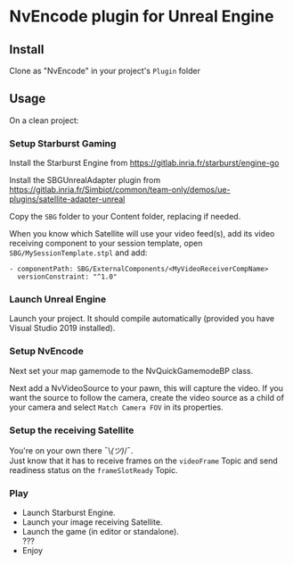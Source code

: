 # NvEncode plugin for Unreal Engine

## Install

Clone as "NvEncode" in your project's `Plugin` folder

## Usage

On a clean project:

### Setup Starburst Gaming

Install the Starburst Engine from https://gitlab.inria.fr/starburst/engine-go

Install the SBGUnrealAdapter plugin from https://gitlab.inria.fr/Simbiot/common/team-only/demos/ue-plugins/satellite-adapter-unreal

Copy the `SBG` folder to your Content folder, replacing if needed.

When you know which Satellite will use your video feed(s), add its video receiving component to your session template, open `SBG/MySessionTemplate.stpl` and add:  
```
- componentPath: SBG/ExternalComponents/<MyVideoReceiverCompName>
  versionConstraint: "^1.0"
```

### Launch Unreal Engine

Launch your project. It should compile automatically (provided you have Visual Studio 2019 installed).


### Setup NvEncode

Next set your map gamemode to the NvQuickGamemodeBP class.

Next add a NvVideoSource to your pawn, this will capture the video.
If you want the source to follow the camera, create the video source as a child of your camera and select `Match Camera FOV` in its properties.

### Setup the receiving Satellite

You're on your own there ¯\\_(ツ)_/¯.  
Just know that it has to receive frames on the `videoFrame` Topic and send readiness status on the `frameSlotReady` Topic.

### Play

- Launch Starburst Engine.
- Launch your image receiving Satellite.
- Launch the game (in editor or standalone).  
???
- Enjoy
